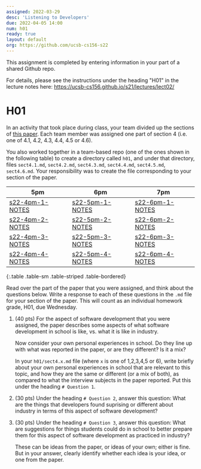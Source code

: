 ```yaml
---
assigned: 2022-03-29
desc: 'Listening to Developers'
due: 2022-04-05 14:00
num: h01
ready: true
layout: default
org: https://github.com/ucsb-cs156-s22
---
```


This assignment is completed by entering information in your part of a shared Github repo.

For details, please see the instructions under the heading "H01" in the lecture notes here: <https://ucsb-cs156.github.io/s21/lectures/lect02/>


# H01

In an activity that took place during class, your team divided up the sections of 
[this paper](https://pconrad.github.io/files/paper028.pdf).  Each team member was assigned one part of section 4 (i.e. one of 4.1, 4.2, 4.3, 4.4, 4.5 or 4.6).

You also worked together in a team-based repo (one of the ones shown in the following table) to create a directory called `h01`, and under that directory,
files `sect4.1.md`, `sect4.2.md`, `sect4.3.md`, `sect4.4.md`, `sect4.5.md`, `sect4.6.md`.    Your responsibility was to create the file corresponding to your section of the paper.


| 5pm | 6pm | 7pm |
|-----|-----|-----|
| [s22-4pm-1-NOTES]({{page.org}}/s22-4pm-1-NOTES) | [s22-5pm-1-NOTES]({{page.org}}/s22-5pm-1-NOTES) | [s22-6pm-1-NOTES]({{page.org}}/s22-6pm-1-NOTES)  |
| [s22-4pm-2-NOTES]({{page.org}}/s22-4pm-2-NOTES) | [s22-5pm-2-NOTES]({{page.org}}/s22-5pm-2-NOTES) | [s22-6pm-2-NOTES]({{page.org}}/s22-6pm-2-NOTES)  |
| [s22-4pm-3-NOTES]({{page.org}}/s22-4pm-3-NOTES) | [s22-5pm-3-NOTES]({{page.org}}/s22-5pm-3-NOTES) | [s22-6pm-3-NOTES]({{page.org}}/s22-6pm-3-NOTES)  |
| [s22-4pm-4-NOTES]({{page.org}}/s22-4pm-4-NOTES) | [s22-5pm-4-NOTES]({{page.org}}/s22-5pm-4-NOTES) | [s22-6pm-4-NOTES]({{page.org}}/s22-6pm-4-NOTES)  |
{:.table .table-sm .table-striped .table-bordered}

Read over the part of the paper that you were assigned, and think about the questions below.  Write a response to each of these questions in the
`.md` file for your section of the paper.   This will count as an individual homework grade, H01, due Wednesday.

1. (40 pts) For the aspect of software development that you were assigned, the paper describes some aspects of what software development in school is like, vs.
   what it is like in industry.  

   Now consider your own personal experiences in school.  Do they line up with what was reported in the paper, or are they different?  Is it a mix?
   
   In your `h01/sect4.x.md` file (where `x` is one of 1,2,3,4,5 or 6), 
   write briefly about your own personal experiences in school that are relevant to this topic, and how they are the same or different
 (or a mix of both), as compared to what the interview subjects in the paper reported.  Put this under the heading `# Question 1`.  
 
2. (30 pts) Under the heading `# Question 2`, answer this question: What are the things that developers found suprising or different about industry in terms of
   this aspect of software development?   
   
3. (30 pts) Under the heading `# Question 3`, answer this question: What are suggestions for things students could do in school to better prepare them for
   this aspect of software development as practiced in industry?  
   
   These can be ideas from the paper, or ideas of your own; either is fine.  But in your answer, clearly identify whether each idea is your idea,
   or one from the paper.
   

